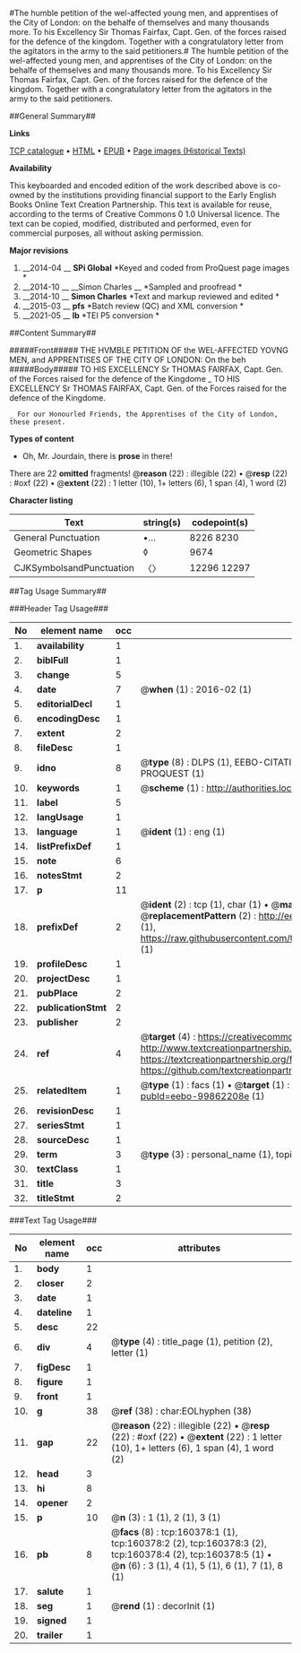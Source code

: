 #The humble petition of the wel-affected young men, and apprentises of the City of London: on the behalfe of themselves and many thousands more. To his Excellency Sir Thomas Fairfax, Capt. Gen. of the forces raised for the defence of the kingdom. Together with a congratulatory letter from the agitators in the army to the said petitioners.#
The humble petition of the wel-affected young men, and apprentises of the City of London: on the behalfe of themselves and many thousands more. To his Excellency Sir Thomas Fairfax, Capt. Gen. of the forces raised for the defence of the kingdom. Together with a congratulatory letter from the agitators in the army to the said petitioners.

##General Summary##

**Links**

[TCP catalogue](http://www.ota.ox.ac.uk/tcp/)  • 
[HTML](http://tei.it.ox.ac.uk/tcp/Texts-HTML/free/A86/A86844.html)  • 
[EPUB](http://tei.it.ox.ac.uk/tcp/Texts-EPUB/free/A86/A86844.epub) • 
[Page images (Historical Texts)](https://historicaltexts.jisc.ac.uk/eebo-99862208e)

**Availability**

This keyboarded and encoded edition of the work described above is co-owned by the
    institutions providing financial support to the Early English Books Online Text Creation
    Partnership. This text is available for reuse, according to the terms of  Creative Commons 0 1.0 Universal
    licence. The text can be copied, modified, distributed and performed, even for commercial
    purposes, all without asking permission.

**Major revisions**

1. __2014-04 __ __SPi Global__ *Keyed and coded from ProQuest page images *
1. __2014-10 __ __Simon Charles __ *Sampled and proofread *
1. __2014-10 __ __Simon Charles__ *Text and markup reviewed and edited *
1. __2015-03 __ __pfs__ *Batch review (QC) and XML conversion *
1. __2021-05 __ __lb__ *TEI P5 conversion *

##Content Summary##

#####Front#####
THE HVMBLE PETITION OF the WEL-AFFECTED YOVNG MEN, and APPRENTISES OF THE CITY OF LONDON: On the beh
#####Body#####
TO HIS EXCELLENCY Sr THOMAS FAIRFAX, Capt. Gen. of the Forces raised for the defence of the Kingdome
    _ TO HIS EXCELLENCY Sr THOMAS FAIRFAX, Capt. Gen. of the Forces raised for the defence of the Kingdome.

    _ For our Honourled Friends, the Apprentises of the City of London, these present.

**Types of content**

  * Oh, Mr. Jourdain, there is **prose** in there!

There are 22 **omitted** fragments! 
 @__reason__ (22) : illegible (22)  •  @__resp__ (22) : #oxf (22)  •  @__extent__ (22) : 1 letter (10), 1+ letters (6), 1 span (4), 1 word (2)

**Character listing**


|Text|string(s)|codepoint(s)|
|---|---|---|
|General Punctuation|•…|8226 8230|
|Geometric Shapes|◊|9674|
|CJKSymbolsandPunctuation|〈〉|12296 12297|

##Tag Usage Summary##

###Header Tag Usage###

|No|element name|occ|attributes|
|---|---|---|---|
|1.|__availability__|1||
|2.|__biblFull__|1||
|3.|__change__|5||
|4.|__date__|7| @__when__ (1) : 2016-02 (1)|
|5.|__editorialDecl__|1||
|6.|__encodingDesc__|1||
|7.|__extent__|2||
|8.|__fileDesc__|1||
|9.|__idno__|8| @__type__ (8) : DLPS (1), EEBO-CITATION (1), VID (1), EEBO-PROQUEST (1), STC (3), PROQUEST (1)|
|10.|__keywords__|1| @__scheme__ (1) : http://authorities.loc.gov/ (1)|
|11.|__label__|5||
|12.|__langUsage__|1||
|13.|__language__|1| @__ident__ (1) : eng (1)|
|14.|__listPrefixDef__|1||
|15.|__note__|6||
|16.|__notesStmt__|2||
|17.|__p__|11||
|18.|__prefixDef__|2| @__ident__ (2) : tcp (1), char (1)  •  @__matchPattern__ (2) : ([0-9\-]+):([0-9IVX]+) (1), (.+) (1)  •  @__replacementPattern__ (2) : http://eebo.chadwyck.com/downloadtiff?vid=$1&page=$2 (1), https://raw.githubusercontent.com/textcreationpartnership/Texts/master/tcpchars.xml#$1 (1)|
|19.|__profileDesc__|1||
|20.|__projectDesc__|1||
|21.|__pubPlace__|2||
|22.|__publicationStmt__|2||
|23.|__publisher__|2||
|24.|__ref__|4| @__target__ (4) : https://creativecommons.org/publicdomain/zero/1.0/ (1), http://www.textcreationpartnership.org/docs/. (1), https://textcreationpartnership.org/faq/#faq05 (1), https://github.com/textcreationpartnership (1)|
|25.|__relatedItem__|1| @__type__ (1) : facs (1)  •  @__target__ (1) : https://data.historicaltexts.jisc.ac.uk/view?pubId=eebo-99862208e (1)|
|26.|__revisionDesc__|1||
|27.|__seriesStmt__|1||
|28.|__sourceDesc__|1||
|29.|__term__|3| @__type__ (3) : personal_name (1), topical_term (1), geographic_name (1)|
|30.|__textClass__|1||
|31.|__title__|3||
|32.|__titleStmt__|2||


###Text Tag Usage###

|No|element name|occ|attributes|
|---|---|---|---|
|1.|__body__|1||
|2.|__closer__|2||
|3.|__date__|1||
|4.|__dateline__|1||
|5.|__desc__|22||
|6.|__div__|4| @__type__ (4) : title_page (1), petition (2), letter (1)|
|7.|__figDesc__|1||
|8.|__figure__|1||
|9.|__front__|1||
|10.|__g__|38| @__ref__ (38) : char:EOLhyphen (38)|
|11.|__gap__|22| @__reason__ (22) : illegible (22)  •  @__resp__ (22) : #oxf (22)  •  @__extent__ (22) : 1 letter (10), 1+ letters (6), 1 span (4), 1 word (2)|
|12.|__head__|3||
|13.|__hi__|8||
|14.|__opener__|2||
|15.|__p__|10| @__n__ (3) : 1 (1), 2 (1), 3 (1)|
|16.|__pb__|8| @__facs__ (8) : tcp:160378:1 (1), tcp:160378:2 (2), tcp:160378:3 (2), tcp:160378:4 (2), tcp:160378:5 (1)  •  @__n__ (6) : 3 (1), 4 (1), 5 (1), 6 (1), 7 (1), 8 (1)|
|17.|__salute__|1||
|18.|__seg__|1| @__rend__ (1) : decorInit (1)|
|19.|__signed__|1||
|20.|__trailer__|1||
